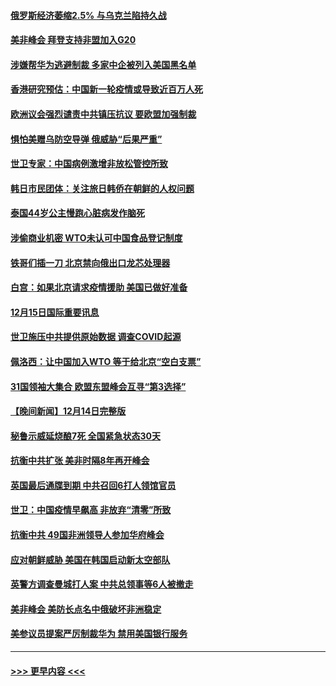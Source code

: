 #### [俄罗斯经济萎缩2.5% 与乌克兰陷持久战](../pages/prog202/a103599181.md?t=12161001) 
#### [美非峰会 拜登支持非盟加入G20](../pages/prog202/a103599183.md?t=12161001) 
#### [涉嫌帮华为逃避制裁 多家中企被列入美国黑名单](../pages/prog202/a103599086.md?t=12161001) 
#### [香港研究预估：中国新一轮疫情或导致近百万人死](../pages/prog202/a103599074.md?t=12161001) 
#### [欧洲议会强烈谴责中共镇压抗议 要欧盟加强制裁](../pages/prog202/a103598914.md?t=12161001) 
#### [惧怕美赠乌防空导弹 俄威胁“后果严重”](../pages/prog202/a103599063.md?t=12161001) 
#### [世卫专家：中国病例激增非放松管控所致](../pages/prog202/a103598973.md?t=12161001) 
#### [韩日市民团体：关注旅日韩侨在朝鲜的人权问题](../pages/prog202/a103598980.md?t=12161001) 
#### [泰国44岁公主慢跑心脏病发作脑死](../pages/prog202/a103598900.md?t=12161001) 
#### [涉偷商业机密 WTO未认可中国食品登记制度](../pages/prog202/a103598828.md?t=12161001) 
#### [铁哥们插一刀 北京禁向俄出口龙芯处理器](../pages/prog202/a103598709.md?t=12161001) 
#### [白宫：如果北京请求疫情援助 美国已做好准备](../pages/prog202/a103598705.md?t=12161001) 
#### [12月15日国际重要讯息](../pages/prog202/a103598729.md?t=12161001) 
#### [世卫施压中共提供原始数据 调查COVID起源](../pages/prog202/a103598714.md?t=12161001) 
#### [佩洛西：让中国加入WTO 等于给北京“空白支票”](../pages/prog202/a103598688.md?t=12161001) 
#### [31国领袖大集合 欧盟东盟峰会互寻“第3选择”](../pages/prog202/a103598593.md?t=12161001) 
#### [【晚间新闻】12月14日完整版](../pages/prog202/a103598465.md?t=12161001) 
#### [秘鲁示威延烧酿7死 全国紧急状态30天](../pages/prog202/a103598548.md?t=12161001) 
#### [抗衡中共扩张 美非时隔8年再开峰会](../pages/prog202/a103598333.md?t=12161001) 
#### [英国最后通牒到期 中共召回6打人领馆官员](../pages/prog202/a103598341.md?t=12161001) 
#### [世卫：中国疫情早飙高 非放弃“清零”所致](../pages/prog202/a103598107.md?t=12161001) 
#### [抗衡中共 49国非洲领导人参加华府峰会](../pages/prog202/a103598114.md?t=12161001) 
#### [应对朝鲜威胁 美国在韩国启动新太空部队](../pages/prog202/a103598119.md?t=12161001) 
#### [英警方调查曼城打人案 中共总领事等6人被撤走](../pages/prog202/a103598004.md?t=12161001) 
#### [美非峰会 美防长点名中俄破坏非洲稳定](../pages/prog202/a103597941.md?t=12161001) 
#### [美参议员提案严厉制裁华为 禁用美国银行服务](../pages/prog202/a103597938.md?t=12161001) 

----
#### [ >>> 更早内容 <<< ](../indexes/prog202-earlier.md)
